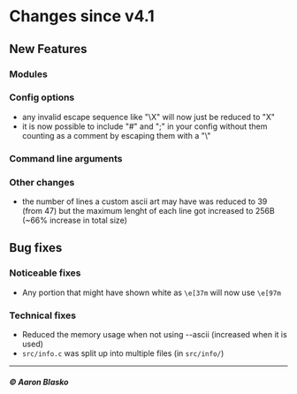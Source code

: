 # Changes since v4.1

## New Features

### Modules

### Config options
* any invalid escape sequence like "\X" will now just be reduced to "X"
* it is now possible to include "#" and ";" in your config without them counting as a comment by escaping them with a "\\"

### Command line arguments

### Other changes
* the number of lines a custom ascii art may have was reduced to 39 (from 47) but the maximum lenght of each line got increased to 256B (~66% increase in total size)

## Bug fixes

### Noticeable fixes
* Any portion that might have shown white as `\e[37m` will now use `\e[97m`

### Technical fixes
* Reduced the memory usage when not using --ascii (increased when it is used)
* `src/info.c` was split up into multiple files (in `src/info/`)

---

##### © Aaron Blasko
